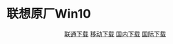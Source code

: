 # 联想原厂Win10

<p align="center">
    <a class="btn" rel="noopener noreferrer" href="https://download.fuibafuyu.cn/d/123/System/Windows/OEM/Win10-1903-Lenovo.iso">联通下载</a>
    <a class="btn" rel="noopener noreferrer" href="https://download.fuibafuyu.cn/d/139/System/Windows/OEM/Win10-1903-Lenovo.iso">移动下载</a>
    <a class="btn" rel="noopener noreferrer" href="https://download.fuibafuyu.cn/d/Ali/System/Windows/OEM/Win10-1903-Lenovo.iso">国内下载</a>
    <a class="btn" rel="noopener noreferrer" href="https://download.fuibafuyu.cn/d/OD/System/Windows/OEM/Win10-1903-Lenovo.iso">国际下载</a>
</p>